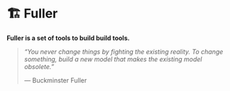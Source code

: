 # 🏗 Fuller

**Fuller is a set of tools to build build tools.**

> _“You never change things by fighting the existing reality. To change something, build a new model that makes the existing model obsolete.”_
>
> ― Buckminster Fuller
